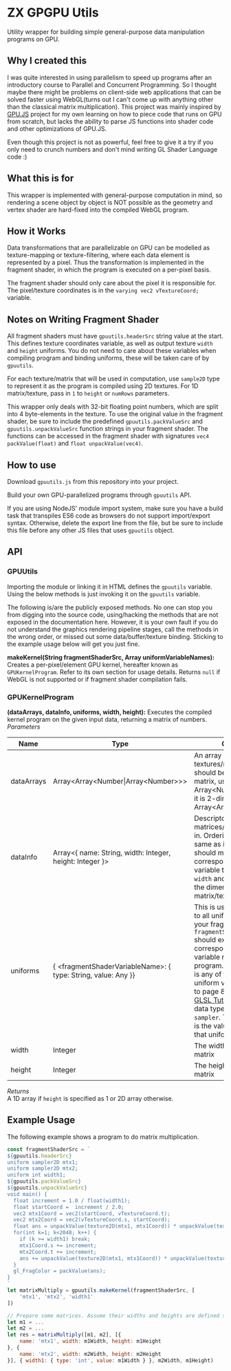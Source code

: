 # ZX GPGPU Utils
Utility wrapper for building simple general-purpose data manipulation programs on GPU.

## Why I created this
I was quite interested in using parallelism to speed up programs after an introductory course to Parallel and Concurrent Programming. So I thought maybe there might be problems on client-side web applications that can be solved faster using WebGL(turns out I can't come up with anything other than the classical matrix multiplication). This project was mainly inspired by [GPU.JS](http://gpu.rocks/) project for my own learning on how to piece code that runs on GPU from scratch, but lacks the ability to parse JS functions into shader code and other optimizations of GPU.JS.  

Even though this project is not as powerful, feel free to give it a try if you only need to crunch numbers and don't mind writing GL Shader Language code :)

## What this is for
This wrapper is implemented with general-purpose computation in mind, so
rendering a scene object by object is NOT possible as the geometry and
vertex shader are hard-fixed into the compiled WebGL program.

## How it Works
Data transformations that are parallelizable on GPU can be modelled as texture-mapping or texture-filtering, where each data element is represented by a pixel. Thus the transformation is implemented in the fragment shader, in which the program is executed on a per-pixel basis.  

The fragment shader should only care about the pixel it is responsible for. The pixel/texture coordinates is in the `varying vec2 vTextureCoord;` variable.

## Notes on Writing Fragment Shader
All fragment shaders must have `gpuutils.headerSrc` string value at the start. This defines texture coordinates variable, as well as output texture `width` and `height` uniforms. You do not need to care about these variables when compiling program and binding uniforms, these will be taken care of by `gpuutils`.  

For each texture/matrix that will be used in computation, use `sample2D` type to represent it as the program is compiled using 2D textures. For 1D matrix/texture, pass in `1` to `height` or `numRows` parameters.

This wrapper only deals with 32-bit floating point numbers, which are split into 4 byte-elements in the texture. To use the original value in the fragment shader, be sure to include the predefined `gpuutils.packValueSrc` and `gpuutils.unpackValueSrc` function strings in your fragment shader. The functions can be accessed in the fragment shader with signatures `vec4 packValue(float)` and `float unpackValue(vec4)`.

## How to use
Download `gpuutils.js` from this repository into your project.  

Build your own GPU-parallelized programs through `gpuutils` API.

If you are using NodeJS' module import system, make sure you have a build task that transpiles ES6 code as browsers do not support import/export syntax. Otherwise, delete the export line from the file, but be sure to include this file before any other JS files that uses `gpuutils` object.

## API
### GPUUtils
Importing the module or linking it in HTML defines the `gpuutils` variable. Using the below methods is just invoking it on the `gpuutils` variable.   

The following is/are the publicly exposed methods. No one can stop you from digging into the source code, using/hacking the methods that are not exposed in the documentation here. However, it is your own fault if you do not understand the graphics rendering pipeline stages, call the methods in the wrong order, or missed out some data/buffer/texture binding. Sticking to the example usage below will get you just fine.

**makeKernel(String fragmentShaderSrc, Array<String> uniformVariableNames):** Creates a per-pixel/element GPU kernel, hereafter known as `GPUKernelProgram`. Refer to its own section for usage details. Returns `null` if WebGL is not supported or if fragment shader compilation fails.

### GPUKernelProgram
**(dataArrays, dataInfo, uniforms, width, height):** Executes the compiled kernel program on the given input data, returning a matrix of numbers.  
*Parameters*  

| Name | Type | Comments |
| ---- | --- | --- |
| dataArrays | Array&lt;Array&lt;Number&#124;Array&lt;Number&gt;&gt;&gt; | An array of textures/matrices. If it should be a 1-dimensional matrix, use Array&lt;Number&gt;. Otherwise it is 2-dimensional, so use Array&lt;Array&lt;Number&gt;&gt;. |
| dataInfo | Array&lt;{ name: String, width: Integer, height: Integer }&gt; | Descriptors for the matrices/textures passed in. Ordering should be the same as in `dataArrays`. `name` should match the corresponding `sampler2D` variable to be described. `width` and `height` describes the dimensions of the matrix/texture. |
| uniforms | { &lt;fragmentShaderVariableName&gt;: { type: String, value: Any }} | This is used to bind values to all uniform variables in your fragment shader. Each `fragmentShaderVariableName` should exactly match to the corresponding uniform variable name in your program. The `type` attribute is any of the supported uniform variable types(refer to page 8 of [TyphoonLabs GLSL Tutorial](https://www.opengl.org/sdk/docs/tutorials/TyphoonLabs/Chapter_1.pdf)) except any data type that starts with `sampler`. The `value` attribute is the value to be bound to that uniform variable. |
| width | Integer | The width of the output matrix |
| height | Integer | The height of the output matrix |  

*Returns*  
A 1D array if `height` is specified as 1 or 2D array otherwise.

## Example Usage
The following example shows a program to do matrix multiplication.
```javascript
const fragmentShaderSrc = `
${gpuutils.headerSrc}
uniform sampler2D mtx1;
uniform sampler2D mtx2;
uniform int width1;
${gpuutils.packValueSrc}
${gpuutils.unpackValueSrc}
void main() {
  float increment = 1.0 / float(width1);
  float startCoord =  increment / 2.0;
  vec2 mtx1Coord = vec2(startCoord, vTextureCoord.t);
  vec2 mtx2Coord = vec2(vTextureCoord.s, startCoord);
  float ans = unpackValue(texture2D(mtx1, mtx1Coord)) * unpackValue(texture2D(mtx2, mtx2Coord));
  for(int k=1; k<2048; k++) {
    if (k >= width1) break;
    mtx1Coord.s += increment;
    mtx2Coord.t += increment;
    ans += unpackValue(texture2D(mtx1, mtx1Coord)) * unpackValue(texture2D(mtx2, mtx2Coord));
  }
  gl_FragColor = packValue(ans);
}
`
let matrixMultiply = gpuutils.makeKernel(fragmentShaderSrc, [
    'mtx1', 'mtx2', 'width1'
])

// Prepare some matrices. Assume their widths and heights are defined somewhere.
let m1 = ...
let m2 = ...
let res = matrixMultiply([m1, m2], [{
    name: 'mtx1', width: m1Width, height: m1Height
}, {
    name: 'mtx2', width: m2Width, height: m2Height
}], { width1: { type: 'int', value: m1Width } }, m2Width, m1Height)
```
